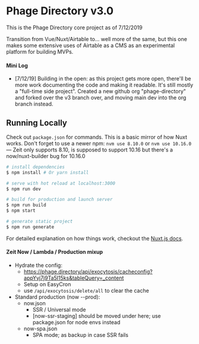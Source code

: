 

# Phage Directory v3.0

This is the Phage Directory core project as of 7/12/2019

Transition from Vue/Nuxt/Airtable to... well more of the same, but this one makes some extensive uses of Airtable as a CMS as an experimental platform for building MVPs.


#### Mini Log

- [7/12/19] Building in the open: as this project gets more open, there'll be more work documenting the code and making it readable. It's still mostly a "full-time side project". Created a new github org "phage-directory" and forked over the v3 branch over, and moving main dev into the org branch instead.



## Running Locally

Check out `package.json` for commands. This is a basic mirror of how Nuxt works.
Don't forget to use a newer npm: `nvm use 8.10.0` or `nvm use 10.16.0` — Zeit only supports 8.10, is supposed to support 10.16 but there's a now/nuxt-builder bug for 10.16.0

``` bash
# install dependencies
$ npm install # Or yarn install

# serve with hot reload at localhost:3000
$ npm run dev

# build for production and launch server
$ npm run build
$ npm start

# generate static project
$ npm run generate
```

For detailed explanation on how things work, checkout the [Nuxt.js docs](https://github.com/nuxt/nuxt.js).


#### Zeit Now / Lambda / Production mixup

- Hydrate the config: 
	- https://phage.directory/api/exocytosis/cacheconfig?appYvj7j9Ta5I15ks&tableQuery=_content
	- Setup on EasyCron
	- use `/api/exocytosis/delete/all` to clear the cache
- Standard production (now --prod):
	- now.json
		- SSR / Universal mode
		- [now-ssr-staging] should be moved under here; use package.json for node envs instead
	- now-spa.json
		- SPA mode; as backup in case SSR fails


